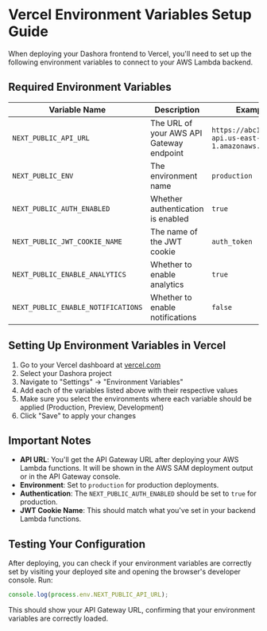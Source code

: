# Vercel Environment Variables Setup Guide

When deploying your Dashora frontend to Vercel, you'll need to set up the following environment variables to connect to your AWS Lambda backend.

## Required Environment Variables

| Variable Name | Description | Example Value |
|---------------|-------------|--------------|
| `NEXT_PUBLIC_API_URL` | The URL of your AWS API Gateway endpoint | `https://abc123def.execute-api.us-east-1.amazonaws.com/prod` |
| `NEXT_PUBLIC_ENV` | The environment name | `production` |
| `NEXT_PUBLIC_AUTH_ENABLED` | Whether authentication is enabled | `true` |
| `NEXT_PUBLIC_JWT_COOKIE_NAME` | The name of the JWT cookie | `auth_token` |
| `NEXT_PUBLIC_ENABLE_ANALYTICS` | Whether to enable analytics | `true` |
| `NEXT_PUBLIC_ENABLE_NOTIFICATIONS` | Whether to enable notifications | `false` |

## Setting Up Environment Variables in Vercel

1. Go to your Vercel dashboard at [vercel.com](https://vercel.com)
2. Select your Dashora project
3. Navigate to "Settings" → "Environment Variables"
4. Add each of the variables listed above with their respective values
5. Make sure you select the environments where each variable should be applied (Production, Preview, Development)
6. Click "Save" to apply your changes

## Important Notes

- **API URL**: You'll get the API Gateway URL after deploying your AWS Lambda functions. It will be shown in the AWS SAM deployment output or in the API Gateway console.
- **Environment**: Set to `production` for production deployments.
- **Authentication**: The `NEXT_PUBLIC_AUTH_ENABLED` should be set to `true` for production.
- **JWT Cookie Name**: This should match what you've set in your backend Lambda functions.

## Testing Your Configuration

After deploying, you can check if your environment variables are correctly set by visiting your deployed site and opening the browser's developer console. Run:

```javascript
console.log(process.env.NEXT_PUBLIC_API_URL);
```

This should show your API Gateway URL, confirming that your environment variables are correctly loaded. 